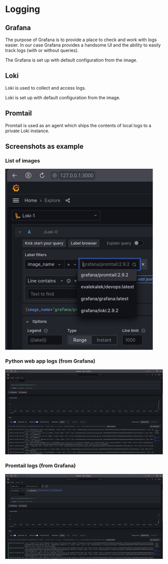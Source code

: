 # Logging

## Grafana

The purpose of Grafana is to provide a place to check and work with logs easier. 
In our case Grafana provides a handsome UI and the ability to easily track logs (with or without queries).

The Grafana is set up with default configuration from the image.

## Loki

Loki is used to collect and access logs.

Loki is set up with default configuration from the image.

## Promtail

Promtail is used as an agent which ships the contents of local logs to a private Loki instance.

## Screenshots as example

### List of images

![Images list](images/images.png)

### Python web app logs (from Grafana)

![Python Web App Logs (from Grafana)](images/web_app.png)

### Promtail logs (from Grafana)

![Promtail Logs (from Grafana)](images/promtail.png)